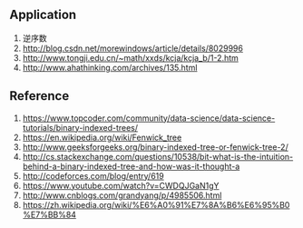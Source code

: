 Application
-----------

1. 逆序数
2. http://blog.csdn.net/morewindows/article/details/8029996
3. http://www.tongji.edu.cn/~math/xxds/kcja/kcja_b/1-2.htm
4. http://www.ahathinking.com/archives/135.html

Reference
---------

1. https://www.topcoder.com/community/data-science/data-science-tutorials/binary-indexed-trees/
2. https://en.wikipedia.org/wiki/Fenwick_tree
3. http://www.geeksforgeeks.org/binary-indexed-tree-or-fenwick-tree-2/
4. http://cs.stackexchange.com/questions/10538/bit-what-is-the-intuition-behind-a-binary-indexed-tree-and-how-was-it-thought-a
5. http://codeforces.com/blog/entry/619
6. https://www.youtube.com/watch?v=CWDQJGaN1gY
7. http://www.cnblogs.com/grandyang/p/4985506.html
8. https://zh.wikipedia.org/wiki/%E6%A0%91%E7%8A%B6%E6%95%B0%E7%BB%84
